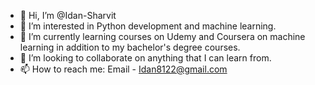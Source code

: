 - 👋 Hi, I’m @Idan-Sharvit
- 👀 I’m interested in Python development and machine learning.
- 🌱 I’m currently learning courses on Udemy and Coursera on machine learning in addition to my bachelor's degree courses.
- 💞️ I’m looking to collaborate on anything that I can learn from.
- 📫 How to reach me: Email - Idan8122@gmail.com

<!---
Idan-Sharvit/Idan-Sharvit is a ✨ special ✨ repository because its `README.md` (this file) appears on your GitHub profile.
You can click the Preview link to take a look at your changes.
--->
